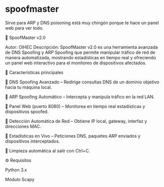 # spoofmaster
Sirve para ARP y DNS poisoning está muy chingón porque te hace un panel web para ver todo.

🎯 SpoofMaster v2.0

Autor: OIHEC
Descripción:
SpoofMaster v2.0 es una herramienta avanzada de DNS Spoofing y ARP Spoofing que permite manipular tráfico de red de manera automatizada, mostrando estadísticas en tiempo real y ofreciendo un panel web interactivo para el monitoreo de dispositivos afectados.

🚀 Características principales

🔹 DNS Spoofing Avanzado – Redirige consultas DNS de un dominio objetivo hacia tu máquina local.

🔹 ARP Spoofing Automático – Intercepta y manipula tráfico en la red LAN.

🔹 Panel Web (puerto 8080) – Monitorea en tiempo real estadísticas y dispositivos spoofed.

🔹 Detección Automática de Red – Obtiene IP local, gateway, interfaz y direcciones MAC.

🔹 Estadísticas en Vivo – Peticiones DNS, paquetes ARP enviados y dispositivos interceptados.

🔹 Limpieza automática al salir con Ctrl+C.

⚙️ Requisitos

Python 3.x

Módulo Scapy

